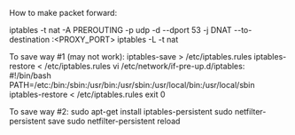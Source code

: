 How to make packet forward:

iptables -t nat -A PREROUTING -p udp -d <IP> --dport 53 -j DNAT --to-destination <IP>:<PROXY_PORT>
iptables -L -t nat

To save way #1 (may not work):
    iptables-save > /etc/iptables.rules
    iptables-restore < /etc/iptables.rules
    vi /etc/network/if-pre-up.d/iptables:
        #!/bin/bash
        PATH=/etc:/bin:/sbin:/usr/bin:/usr/sbin:/usr/local/bin:/usr/local/sbin
        iptables-restore < /etc/iptables.rules
        exit 0 

To save way #2:
    sudo apt-get install iptables-persistent
    sudo netfilter-persistent save
    sudo netfilter-persistent reload